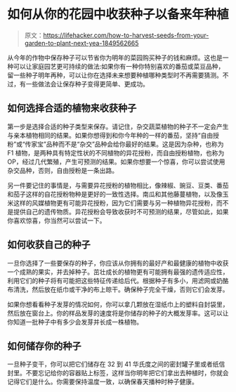 # 如何从你的花园中收获种子以备来年种植

> 原文：<https://lifehacker.com/how-to-harvest-seeds-from-your-garden-to-plant-next-yea-1849562665>

从今年的作物中保存种子可以节省你为明年的菜园购买种子的钱和麻烦。这也是一种可以让家庭园艺更可持续的做法:如果你有一种你特别喜欢的番茄或菜豆品种，留一些种子明年再种，可以让你在选择未来想要种植哪种类型时不再需要猜测。不过，有一些做法会让保存种子变得更简单、更成功。



## 如何选择合适的植物来收获种子

第一步是选择合适的种子类型来保存。请记住，杂交蔬菜植物的种子不一定会产生与亲本植物相同的结果。如果你想得到和你今年种的一样的番茄，坚持“自由授粉”或“传家宝”品种而不是“杂交”品种会给你最好的结果。这是因为杂种，也称为 F1 植物，是两种具有特定性状的不同植物的异花授粉，而自由授粉植物，也称为 OP，经过几代繁殖，产生可预测的结果。如果你想要一个惊喜，你可以尝试使用杂交品种，否则，自由授粉是一条出路。

另一件要记住的事情是，与需要异花授粉的植物相比，像辣椒、豌豆、豆类、番茄和茄子这样的自花授粉物种是更好的一致性选择。南瓜和其他藤蔓植物，以及像玉米这样的风媒植物更有可能异花授粉，因为它们需要与另一种植物异花授粉，而不是提供自己的遗传物质。异花授粉会导致收获时不可预测的结果，尽管如此，如果你喜欢惊喜，你当然可以尝试一下。

## 如何收获自己的种子

一旦你选择了一些要保存的种子，你应该从你拥有的最好产和最健康的植物中收获一个成熟的果实，并去掉种子。茁壮成长的植物更有可能拥有最强的遗传适应性，利用它们的种子将有可能把这些特征传递给后代。根据种子有多小，用滤网或奶酪布清洗，然后放在纸巾或干净的布上晾干。确保种子完全干燥，否则它们会发芽。

如果你想看看种子发芽的情况如何，你可以拿几颗放在湿纸巾上的塑料自封袋里，然后放在窗台上。你的样品发芽的速度将是你储存的种子的大概发芽率。这可以让你知道一批种子中有多少会发芽并长成一株植物。

## 如何储存你的种子

一旦种子变干，你可以把它们储存在 32 到 41 华氏度之间的密封罐子里或者纸信封里。不要忘记给你的容器贴上标签，这样当你明年把它们拿出去种植时，你就会记得它们是什么。你需要保持温度一致，以确保春天播种时种子健康。